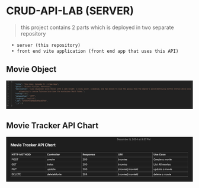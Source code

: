 # CRUD-API-LAB (SERVER)

> this project contains 2 parts which is deployed in two separate repository
  ```
    • server (this repository)
    • front end vite application (front end app that uses this API)

  ```

## Movie Object

![Movie Object](./movie_object.png)




## Movie Tracker API Chart

![Movie Tracker API Chart](./movie_tracker_api_chart.png)
